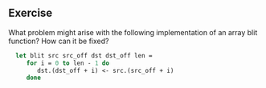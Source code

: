   
## Exercise
  What problem might arise with the following implementation of an array blit function?
  How can it be fixed?
  
```ocaml
  let blit src src_off dst dst_off len =
     for i = 0 to len - 1 do
        dst.(dst_off + i) <- src.(src_off + i)
     done
```
  
